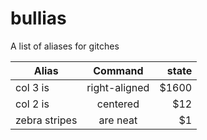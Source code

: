 bullias
=======

A list of aliases for gitches

| Alias        | Command           | state  |
| ------------- |:-------------:| -----:|
| col 3 is      | right-aligned | $1600 |
 col 2 is      | centered      |   $12 |
 zebra stripes | are neat      |    $1 |
